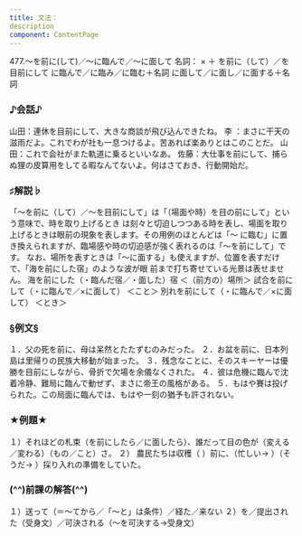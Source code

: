 ```yaml
---
title: 文法：
description
component: ContentPage
---
```



477.～を前に(して)／～に臨んで／～に面して
名詞： × ＋ を前に（して）／を目前にして に臨んで／に臨み／に臨む＋名詞 に面して／に面し／に面する＋名詞
### ♪会話♪
山田：連休を目前にして、大きな商談が飛び込んできたね。
李 ：まさに干天の滋雨だよ。これでわが社も一息つけるよ。苦あれば楽ありとはこのことだ。 山田：これで会社がまた軌道に乗るといいなあ。 佐藤：大仕事を前にして、捕らぬ狸の皮算用をしてる暇なんてないよ。何はさておき、行動開始だ。
### ♯解説♭
「～を前に（して）／～を目前にして」は「（場面や時）を目の前にして」という意味で、時を取り上げるとき は刻々と切迫しつつある時を表し、場面を取り上げるときは眼前の現象を表します。その用例のほとんどは「～ に臨む」に置き換えられますが、臨場感や時の切迫感が強く表れるのは「～を前にして」です。
なお、場所を表すときは「～に面する」も使えますが、位置を表すだけで、「海を前にした宿」のような波が眼 前まで打ち寄せている光景は表せません。
海を前にした（・臨んだ宿／・面した）宿 ＜（前方の）場所＞ 試合を前にして（・に臨んで／×に面して） ＜こと＞ 別れを前にして（・に臨んで／×に面して） ＜とき＞
### §例文§
１．父の死を前に、母は呆然とたたずむのみだった。
２．お盆を前に、日本列島は里帰りの民族大移動が始まった。
３．残念なことに、そのスキーヤーは優勝を目前にしながら、骨折で欠場を余儀なくされた。
４．彼は危機に臨んで沈着冷静、難局に臨んで動ぜず、まさに帝王の風格がある。
５．もはや賽は投げられた。この局面に臨んでは、もはや一刻の猶予も許されない。
### ★例題★
１）それほどの札束（を前にしたら／に面したら）、誰だって目の色が（変える／変わる）（もの／こと）さ。
２） 農民たちは収穫（ ）前に、（忙しい→ ）（そうだ→ ）採り入れの準備をしていた。
### (^^)前課の解答(^^)
１）送って（＝～てから／「～と」は条件）／経た／来ない
２）を／提出された（受身文）／可決される（～を可決する→受身文）
